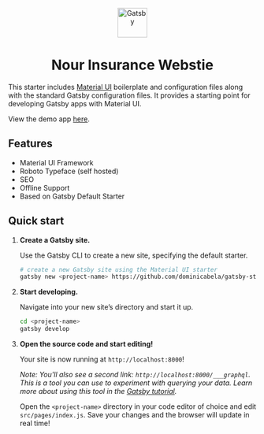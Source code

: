 <p align="center">
  <a href="https://www.gatsbyjs.org">
    <img alt="Gatsby" src="https://www.gatsbyjs.org/monogram.svg" width="60" />
  </a>
</p>
<h1 align="center">
  Nour Insurance Webstie
</h1>

This starter includes [Material UI](https://material-ui.com/) boilerplate and configuration files along with the standard Gatsby configuration files. It provides a starting point for developing Gatsby apps with Material UI. 

View the demo app [here](https://material-ui-starter.netlify.com/).

## Features

- Material UI Framework
- Roboto Typeface (self hosted)
- SEO
- Offline Support
- Based on Gatsby Default Starter

## Quick start

1.  **Create a Gatsby site.**

    Use the Gatsby CLI to create a new site, specifying the default starter.

    ```sh
    # create a new Gatsby site using the Material UI starter
    gatsby new <project-name> https://github.com/dominicabela/gatsby-starter-material-ui
    ```

2.  **Start developing.**

    Navigate into your new site’s directory and start it up.

    ```sh
    cd <project-name>
    gatsby develop
    ```

3.  **Open the source code and start editing!**

    Your site is now running at `http://localhost:8000`!

    _Note: You'll also see a second link: _`http://localhost:8000/___graphql`_. This is a tool you can use to experiment with querying your data. Learn more about using this tool in the [Gatsby tutorial](https://www.gatsbyjs.org/tutorial/part-five/#introducing-graphiql)._

    Open the `<project-name>` directory in your code editor of choice and edit `src/pages/index.js`. Save your changes and the browser will update in real time!

